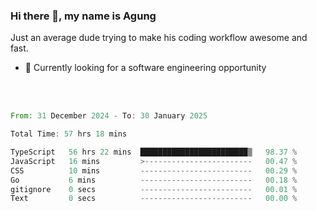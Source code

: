 ### Hi there 👋, my name is Agung
Just an average dude trying to make his coding workflow awesome and fast.

<!--
**agungfir98/agungfir98** is a ✨ _special_ ✨ repository because its `README.md` (this file) appears on your GitHub profile.
-->

- 🔭 Currently looking for a software engineering opportunity
<br/>
<br/>
<!--START_SECTION:waka-->

```rust
From: 31 December 2024 - To: 30 January 2025

Total Time: 57 hrs 18 mins

TypeScript   56 hrs 22 mins  ████████████████████████▒   98.37 %
JavaScript   16 mins         >------------------------   00.47 %
CSS          10 mins         -------------------------   00.29 %
Go           6 mins          -------------------------   00.18 %
gitignore    0 secs          -------------------------   00.01 %
Text         0 secs          -------------------------   00.00 %
```

<!--END_SECTION:waka-->
